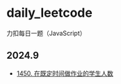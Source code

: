 # daily_leetcode
力扣每日一题（JavaScript）

## 2024.9

- [1450. 在既定时间做作业的学生人数](https://github.com/Nickyzj628/daily_leetcode/blob/main/2024.9/1450.js)